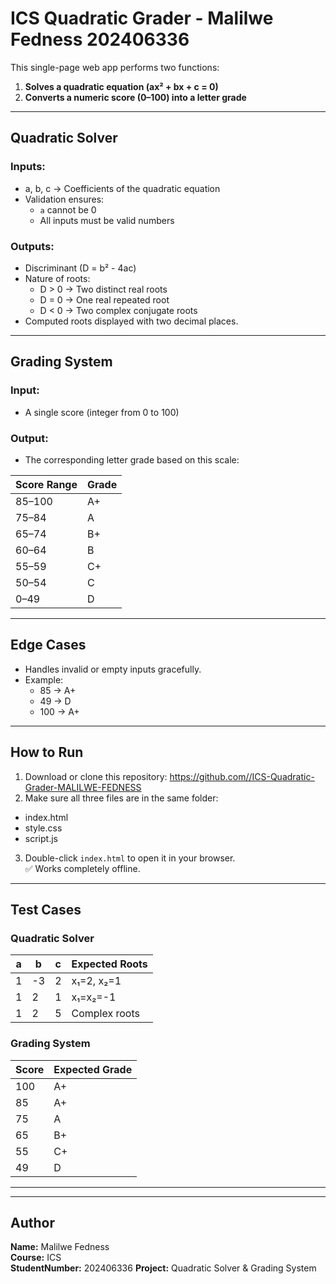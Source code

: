 # ICS Quadratic Grader - Malilwe Fedness 202406336

This single-page web app performs two functions:
1. **Solves a quadratic equation (ax² + bx + c = 0)**  
2. **Converts a numeric score (0–100) into a letter grade**

---

##  Quadratic Solver

### Inputs:
- a, b, c → Coefficients of the quadratic equation  
- Validation ensures:
  - `a` cannot be 0  
  - All inputs must be valid numbers  

### Outputs:
- Discriminant (D = b² - 4ac)
- Nature of roots:
  - D > 0 → Two distinct real roots  
  - D = 0 → One real repeated root  
  - D < 0 → Two complex conjugate roots  
- Computed roots displayed with two decimal places.

---

##  Grading System

### Input:
- A single score (integer from 0 to 100)

### Output:
- The corresponding letter grade based on this scale:

| Score Range | Grade |
|--------------|--------|
| 85–100 | A+ |
| 75–84 | A |
| 65–74 | B+ |
| 60–64 | B |
| 55–59 | C+ |
| 50–54 | C |
| 0–49 | D |

---

##  Edge Cases
- Handles invalid or empty inputs gracefully.
- Example:
  - 85 → A+
  - 49 → D
  - 100 → A+

---

##  How to Run

1. Download or clone this repository:
https://github.com//ICS-Quadratic-Grader-MALILWE-FEDNESS
2. Make sure all three files are in the same folder:
- index.html  
- style.css  
- script.js
3. Double-click `index.html` to open it in your browser.  
✅ Works completely offline.

---

##  Test Cases

### Quadratic Solver
| a | b | c | Expected Roots |
|---|---|---|----------------|
| 1 | -3 | 2 | x₁=2, x₂=1 |
| 1 | 2 | 1 | x₁=x₂=-1 |
| 1 | 2 | 5 | Complex roots |

### Grading System
| Score | Expected Grade |
|--------|----------------|
| 100 | A+ |
| 85 | A+ |
| 75 | A |
| 65 | B+ |
| 55 | C+ |
| 49 | D |

---

---

##  Author
**Name:** Malilwe Fedness  
**Course:** ICS  
**StudentNumber:** 202406336
**Project:** Quadratic Solver & Grading System
